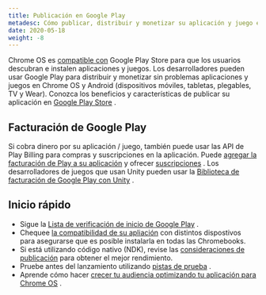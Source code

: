 ```yaml
---
title: Publicación en Google Play
metadesc: Cómo publicar, distribuir y monetizar su aplicación y juego en Chrome OS
date: 2020-05-18
weight: -8
---
```


Chrome OS es [compatible con](https://chrome.googleblog.com/2016/05/the-google-play-store-coming-to.html) Google Play Store para que los usuarios descubran e instalen aplicaciones y juegos. Los desarrolladores pueden usar Google Play para distribuir y monetizar sin problemas aplicaciones y juegos en Chrome OS y Android (dispositivos móviles, tabletas, plegables, TV y Wear). Conozca los beneficios y características de publicar su aplicación en [Google Play Store](https://developer.android.com/distribute/google-play) .

## Facturación de Google Play

Si cobra dinero por su aplicación / juego, también puede usar las API de Play Billing para compras y suscripciones en la aplicación. Puede [agregar la facturación de Play a su aplicación](https://developer.android.com/google/play/billing/getting-ready) y ofrecer [suscripciones](https://developer.android.com/google-play/guides/subscriptions) . Los desarrolladores de juegos que usan Unity pueden usar la [Biblioteca de facturación de Google Play con Unity](https://developer.android.com/google/play/billing/unity?authuser=1) .

## Inicio rápido

- Sigue la [Lista de verificación de inicio de Google Play](https://developer.android.com/distribute/best-practices/launch/launch-checklist) .
- Chequee [la compatibilidad de su apliación](https://support.google.com/googleplay/android-developer/answer/7353455) con distintos dispostivos para asegurarse que es posible instalarla en todas las Chromebooks.
- Si está utilizando código nativo (NDK), revise las [consideraciones de publicación](/{{locale.code}}/games/optimizing-games-publishing) para obtener el mejor rendimiento.
- Pruebe antes del lanzamiento utilizando [pistas de prueba](https://developer.android.com/distribute/best-practices/launch/test-tracks) .
- Aprende cómo hacer [crecer tu audiencia optimizando tu aplicación para Chrome OS](https://playacademy.exceedlms.com/student/activity/19745-grow-your-audience-by-optimizing-your-app-for-chrome-os) .
